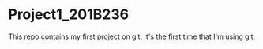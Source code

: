 # Project1_201B236
This repo contains my first project on git.
It's the first time that I'm using git.
